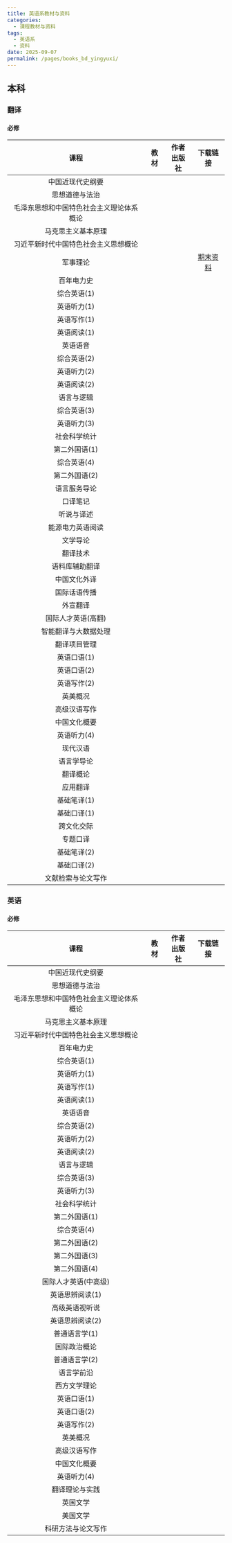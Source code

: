 ```yaml
---
title: 英语系教材与资料
categories: 
  - 课程教材与资料
tags: 
  - 英语系
  - 资料
date: 2025-09-07
permalink: /pages/books_bd_yingyuxi/
---
```

## 本科
### 翻译
#### 必修
| 课程 | 教材 | 作者 </br> 出版社 | 下载链接 |
| :---: | :---: | :---: | :---: |
| 中国近现代史纲要 |  |  |  |
| 思想道德与法治 |  |  |  |
| 毛泽东思想和中国特色社会主义理论体系概论 |  |  |  |
| 马克思主义基本原理 |  |  |  |
| 习近平新时代中国特色社会主义思想概论 |  |  |  |
| 军事理论 |  |  |<a href="https://onemanager.ncepuinfo.cc/NCEPUwiki/公共基础类课程/军事理论期末参考资料2022级.zip" target="_blank">期末资料</a>|
| 百年电力史 |  |  |  |
| 综合英语(1) |  |  |  |
| 英语听力(1) |  |  |  |
| 英语写作(1) |  |  |  |
| 英语阅读(1) |  |  |  |
| 英语语音 |  |  |  |
| 综合英语(2) |  |  |  |
| 英语听力(2) |  |  |  |
| 英语阅读(2) |  |  |  |
| 语言与逻辑 |  |  |  |
| 综合英语(3) |  |  |  |
| 英语听力(3) |  |  |  |
| 社会科学统计 |  |  |  |
| 第二外国语(1) |  |  |  |
| 综合英语(4) |  |  |  |
| 第二外国语(2) |  |  |  |
| 语言服务导论 |  |  |  |
| 口译笔记 |  |  |  |
| 听说与译述 |  |  |  |
| 能源电力英语阅读 |  |  |  |
| 文学导论 |  |  |  |
| 翻译技术 |  |  |  |
| 语料库辅助翻译 |  |  |  |
| 中国文化外译 |  |  |  |
| 国际话语传播 |  |  |  |
| 外宣翻译 |  |  |  |
| 国际人才英语(高翻) |  |  |  |
| 智能翻译与大数据处理 |  |  |  |
| 翻译项目管理 |  |  |  |
| 英语口语(1) |  |  |  |
| 英语口语(2) |  |  |  |
| 英语写作(2) |  |  |  |
| 英美概况 |  |  |  |
| 高级汉语写作 |  |  |  |
| 中国文化概要 |  |  |  |
| 英语听力(4) |  |  |  |
| 现代汉语 |  |  |  |
| 语言学导论 |  |  |  |
| 翻译概论 |  |  |  |
| 应用翻译 |  |  |  |
| 基础笔译(1) |  |  |  |
| 基础口译(1) |  |  |  |
| 跨文化交际 |  |  |  |
| 专题口译 |  |  |  |
| 基础笔译(2) |  |  |  |
| 基础口译(2) |  |  |  |
| 文献检索与论文写作 |  |  |  |

### 英语
#### 必修
| 课程 | 教材 | 作者 </br> 出版社 | 下载链接 |
| :---: | :---: | :---: | :---: |
| 中国近现代史纲要 |  |  |  |
| 思想道德与法治 |  |  |  |
| 毛泽东思想和中国特色社会主义理论体系概论 |  |  |  |
| 马克思主义基本原理 |  |  |  |
| 习近平新时代中国特色社会主义思想概论 |  |  |  |
| 百年电力史 |  |  |  |
| 综合英语(1) |  |  |  |
| 英语听力(1) |  |  |  |
| 英语写作(1) |  |  |  |
| 英语阅读(1) |  |  |  |
| 英语语音 |  |  |  |
| 综合英语(2) |  |  |  |
| 英语听力(2) |  |  |  |
| 英语阅读(2) |  |  |  |
| 语言与逻辑 |  |  |  |
| 综合英语(3) |  |  |  |
| 英语听力(3) |  |  |  |
| 社会科学统计 |  |  |  |
| 第二外国语(1) |  |  |  |
| 综合英语(4) |  |  |  |
| 第二外国语(2) |  |  |  |
| 第二外国语(3) |  |  |  |
| 第二外国语(4) |  |  |  |
| 国际人才英语(中高级) |  |  |  |
| 英语思辨阅读(1) |  |  |  |
| 高级英语视听说 |  |  |  |
| 英语思辨阅读(2) |  |  |  |
| 普通语言学(1) |  |  |  |
| 国际政治概论 |  |  |  |
| 普通语言学(2) |  |  |  |
| 语言学前沿 |  |  |  |
| 西方文学理论 |  |  |  |
| 英语口语(1) |  |  |  |
| 英语口语(2) |  |  |  |
| 英语写作(2) |  |  |  |
| 英美概况 |  |  |  |
| 高级汉语写作 |  |  |  |
| 中国文化概要 |  |  |  |
| 英语听力(4) |  |  |  |
| 翻译理论与实践 |  |  |  |
| 英国文学 |  |  |  |
| 美国文学 |  |  |  |
| 科研方法与论文写作 |  |  |  |
